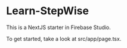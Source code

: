 # Learn-StepWise

This is a NextJS starter in Firebase Studio.

To get started, take a look at src/app/page.tsx.
